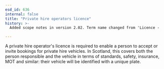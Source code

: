 ```yaml
---
esd_id: 636
internal: false
title: "Private hire operators licence"
history: >-
  Added scope notes in version 2.02. Term name changed from 'Licence - private hire operator's licence' to 'Licences - private hire operators' licences' in version 3.00. Scope notes amended in version 3.05. Name changed to 'Private hire operators licence' in version 4.00.

---
```


A private hire operator's licence is required to enable a person to accept or invite bookings for private hire vehicles.   In Scotland, this covers both the person responsible and the vehicle in terms of standards, safety, insurance, MOT and similar: their vehicle will be identified with a unique plate.

